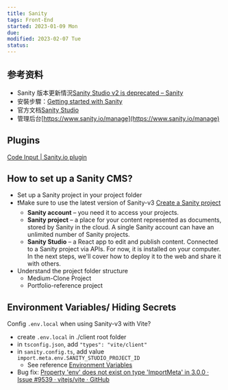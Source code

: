 ```yaml
---
title: Sanity
tags: Front-End   
started: 2023-01-09 Mon
due: 
modified: 2023-02-07 Tue
status: 
---
```

## 参考资料
- Sanity 版本更新情況[Sanity Studio v2 is deprecated – Sanity](https://www.sanity.io/help/studio-v2-vs-v3)
- 安裝步驟：[Getting started with Sanity](https://www.sanity.io/docs/getting-started-with-sanity)
- 官方文档[Sanity Studio](https://www.sanity.io/docs/sanity-studio)
- 管理后台[https://www.sanity.io/manage](https://www.sanity.io/manage)
## Plugins
[Code Input | Sanity.io plugin](https://www.sanity.io/plugins/code-input)
## How to set up a Sanity CMS?
- Set up a Sanity project in your project folder
- ❗Make sure to use the latest version of Sanity-v3 [Create a Sanity project](https://www.sanity.io/docs/create-a-sanity-project)
	- **Sanity account** – you need it to access your projects.
	- **Sanity project** – a place for your content represented as documents, stored by Sanity in the cloud. A single Sanity account can have an unlimited number of Sanity projects.
	- **Sanity Studio** – a React app to edit and publish content. Connected to a Sanity project via APIs. For now, it is installed on your computer. In the next steps, we'll cover how to deploy it to the web and share it with others.
- Understand the project folder structure
	- Medium-Clone Project
	- Portfolio-reference project
## Environment Variables/ Hiding Secrets
Config `.env.local` when using Sanity-v3 with Vite?
- create `.env.local` in ./client root folder
- in `tsconfig.json`, add `"types": "vite/client"`
- in `sanity.config.ts`, add value `import.meta.env.SANITY_STUDIO_PROJECT_ID`
	- See reference [Environment Variables](https://www.sanity.io/docs/environment-variables)
- Bug fix: [Property 'env' does not exist on type 'ImportMeta' in 3.0.0 · Issue #9539 · vitejs/vite · GitHub](https://github.com/vitejs/vite/issues/9539)